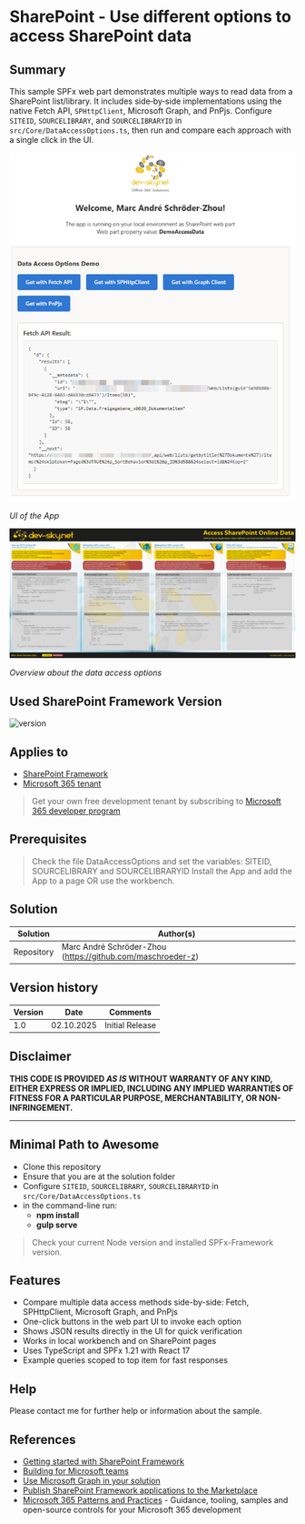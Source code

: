 # SharePoint - Use different options to access SharePoint data
## Summary

This sample SPFx web part demonstrates multiple ways to read data from a SharePoint list/library. It includes side‑by‑side implementations using the native Fetch API, `SPHttpClient`, Microsoft Graph, and PnPjs. Configure `SITEID`, `SOURCELIBRARY`, and `SOURCELIBRARYID` in `src/Core/DataAccessOptions.ts`, then run and compare each approach with a single click in the UI.

![UI of the App](/docs/ui-webpart.png)

*UI of the App*

![Overview about the data access options](/docs/Access-SharePoint_Data_EN_v1.jpg)

*Overview about the data access options*


## Used SharePoint Framework Version
![version](https://img.shields.io/badge/version-1.21-green.svg)

## Applies to

- [SharePoint Framework](https://aka.ms/spfx)
- [Microsoft 365 tenant](https://docs.microsoft.com/en-us/sharepoint/dev/spfx/set-up-your-developer-tenant)

> Get your own free development tenant by subscribing to [Microsoft 365 developer program](http://aka.ms/o365devprogram)

## Prerequisites

> Check the file DataAccessOptions and set the variables: SITEID, SOURCELIBRARY and SOURCELIBRARYID
> Install the App and add the App to a page OR use the workbench.

## Solution

| Solution    | Author(s)                                                   |
| ----------- | ----------------------------------------------------------- |
| Repository  | Marc André Schröder-Zhou (https://github.com/maschroeder-z) |

## Version history

| Version | Date             | Comments              |
| ------- | ---------------- | --------------------- |
| 1.0     | 02.10.2025       | Initial Release       |

## Disclaimer

**THIS CODE IS PROVIDED _AS IS_ WITHOUT WARRANTY OF ANY KIND, EITHER EXPRESS OR IMPLIED, INCLUDING ANY IMPLIED WARRANTIES OF FITNESS FOR A PARTICULAR PURPOSE, MERCHANTABILITY, OR NON-INFRINGEMENT.**

---

## Minimal Path to Awesome

- Clone this repository
- Ensure that you are at the solution folder
- Configure `SITEID`, `SOURCELIBRARY`, `SOURCELIBRARYID` in `src/Core/DataAccessOptions.ts`
- in the command-line run:
  - **npm install**
  - **gulp serve**

> Check your current Node version and installed SPFx-Framework version.

## Features
 - Compare multiple data access methods side-by-side: Fetch, SPHttpClient, Microsoft Graph, and PnPjs
 - One-click buttons in the web part UI to invoke each option
 - Shows JSON results directly in the UI for quick verification
 - Works in local workbench and on SharePoint pages
 - Uses TypeScript and SPFx 1.21 with React 17
 - Example queries scoped to top item for fast responses

## Help
Please contact me for further help or information about the sample.

## References

- [Getting started with SharePoint Framework](https://docs.microsoft.com/en-us/sharepoint/dev/spfx/set-up-your-developer-tenant)
- [Building for Microsoft teams](https://docs.microsoft.com/en-us/sharepoint/dev/spfx/build-for-teams-overview)
- [Use Microsoft Graph in your solution](https://docs.microsoft.com/en-us/sharepoint/dev/spfx/web-parts/get-started/using-microsoft-graph-apis)
- [Publish SharePoint Framework applications to the Marketplace](https://docs.microsoft.com/en-us/sharepoint/dev/spfx/publish-to-marketplace-overview)
- [Microsoft 365 Patterns and Practices](https://aka.ms/m365pnp) - Guidance, tooling, samples and open-source controls for your Microsoft 365 development
